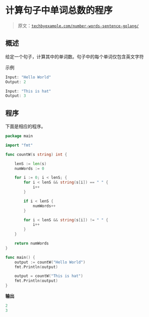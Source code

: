 # 计算句子中单词总数的程序

> 原文：[`techbyexample.com/number-words-sentence-golang/`](https://techbyexample.com/number-words-sentence-golang/)

## **概述**

给定一个句子，计算其中的单词数。句子中的每个单词仅包含英文字符

示例

```go
Input: "Hello World"
Output: 2

Input: "This is hat"
Output: 3
```

## **程序**

下面是相应的程序。

```go
package main

import "fmt"

func countW(s string) int {

	lenS := len(s)
	numWords := 0

	for i := 0; i < lenS; {
		for i < lenS && string(s[i]) == " " {
			i++
		}

		if i < lenS {
			numWords++
		}

		for i < lenS && string(s[i]) != " " {
			i++
		}
	}

	return numWords
}

func main() {
	output := countW("Hello World")
	fmt.Println(output)

	output = countW("This is hat")
	fmt.Println(output)
}
```

**输出**

```go
2
3
```
